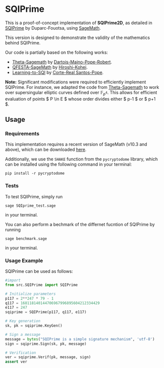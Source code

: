 


# SQIPrime

This is a proof-of-concept implementation of **SQIPrime2D**, as detailed in [SQIPrime](https://eprint.iacr.org/2024/773) by Duparc-Fouotsa, using [SageMath](https://www.sagemath.org).

This version is designed to demonstrate the validity of the mathematics behind SQIPrime.

Our code is partially based on the following works:

- [Theta-Sagemath](https://github.com/ThetaIsogenies/two-isogenies) by [Dartois-Maino-Pope-Robert](https://eprint.iacr.org/2023/1747).
- [QFESTA-SageMath](https://github.com/hiroshi-onuki/QFESTA-SageMath/tree/main) by [Hiroshi-Kohei](https://link.springer.com/chapter/10.1007/978-3-031-68388-6_4).
- [Learning-to-SQI](https://github.com/LearningToSQI/SQISign-SageMath) by [Corte-Real Santos-Pope](https://learningtosqi.github.io/).

**Note:** Significant modifications were required to efficiently implement SQIPrime. For instance, we adapted the code from [Theta-Sagemath](https://github.com/ThetaIsogenies/two-isogenies) to work over supersingular elliptic curves defined over $\mathbb{F}_{p^4}$. This allows for efficient evaluation of points $ P \in E $ whose order divides either $ p-1 $ or $ p+1 $.

## Usage

### Requirements

This implementation requires a recent version of SageMath (v10.3 and above), which can be downloaded [here](https://doc.sagemath.org/html/en/installation/index.html).

Additionally, we use the `SHAKE` function from the `pycryptodome` library, which can be installed using the following command in your terminal:

```
pip install -r pycryptodome
```


### Tests
To test SQIPrime, simply run 

```Terminal
sage SQIprime_test.sage
```
in your terminal. 

You can also perform a bechmark of the differnet fucntion of SQIPrime by running

```Terminal
sage benchmark.sage
```
in your terminal.


### Usage Example

SQIPrime can be used as follows:

```python
#import
from src.SQIPrime import SQIPrime

# Initialize parameters
p117 = 2**247 * 79 - 1
q117 = 168118140144706967996895604212334429
e117 = 247  
sqiprime = SQIPrime(p117, q117, e117)

# Key generation
sk, pk = sqiprime.KeyGen()

# Sign a message
message = bytes("SQIPrime is a simple signature mechanism", 'utf-8')
sign = sqiprime.Sign(sk, pk, message)

# Verification
ver = sqiprime.Verif(pk, message, sign)
assert ver
```











